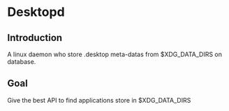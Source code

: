 # Desktopd

## Introduction

A linux daemon who store .desktop meta-datas from $XDG_DATA_DIRS on database.

## Goal

Give the best API to find applications store in $XDG_DATA_DIRS
